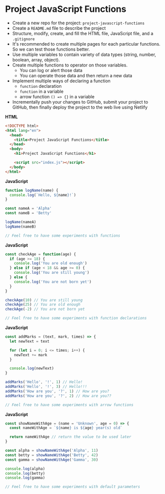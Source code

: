 # Project JavaScript Functions

- Create a new repo for the project: `project-javascript-functions`
- Create a `README.md` file to describe the project
- Structure, modify, create, and fill the HTML file, JavaScript file, and a `.gitignore`
- It's recommended to create multiple pages for each particular functions. So we can test those functions better.
- Use multiple variables to contain variety of data types (string, number, boolean, array, object).
- Create multiple functions to operator on those variables.
  - You can log or alert those data
  - You can operate those data and then return a new data
- Implement multiple ways of declaring a function
  - `function` declaration
  - `function` in a variable
  - arrow function `() => {}` in a variable
- Incrementally push your changes to GitHub, submit your project to GitHub, then finally deploy the project to the web live using Netlify

**HTML**

```html
<!DOCTYPE html>
<html lang="en">
  <head>
    <title>Project JavaScript Functions</title>
  </head>
  <body>
    <h1>Project JavaScript Functions</h1>

    <script src="index.js"></script>
  </body>
</html>
```

**JavaScript**

```js
function logName(name) {
  console.log(`Hello, ${name}!`)
}

const nameA = 'Alpha'
const nameB = 'Betty'

logName(nameA)
logName(nameB)

// Feel free to have some experiments with functions
```

**JavaScript**

```js
const checkAge = function(age) {
  if (age >= 18) {
    console.log('You are old enough')
  } else if (age < 18 && age >= 0) {
    console.log('You are still young')
  } else {
    console.log('You are not born yet')
  }
}

checkAge(10) // You are still young
checkAge(25) // You are old enough
checkAge(-2) // You are not born yet

// Feel free to have some experiments with function declarations
```

**JavaScript**

```js
const addMarks = (text, mark, times) => {
  let newText = text

  for (let i = 0; i <= times; i++) {
    newText += mark
  }

  console.log(newText)
}

addMarks('Hello', '!', 1) // Hello!
addMarks('Hello', '!', 3) // Hello!!!
addMarks('How are you', '?', 1) // How are you?
addMarks('How are you', '?', 2) // How are you??

// Feel free to have some experiments with arrow functions
```

**JavaScript**

```js
const showNameWithAge = (name = 'Unknown', age = 0) => {
  const nameWithAge = `${name} is ${age} year(s) old`

  return nameWithAge // return the value to be used later
}

const alpha = showNameWithAge('Alpha', 11)
const betty = showNameWithAge('Betty', 42)
const gamma = showNameWithAge('Gamma', 30)

console.log(alpha)
console.log(betty)
console.log(gamma)

// Feel free to have some experiments with default parameters
```
